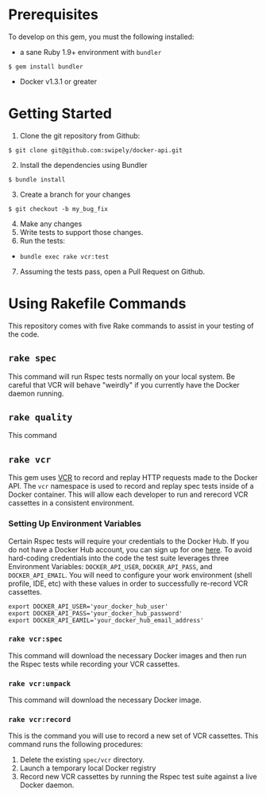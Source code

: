 # Prerequisites
To develop on this gem, you must the following installed:
* a sane Ruby 1.9+ environment with `bundler`
```shell
$ gem install bundler
```
* Docker v1.3.1 or greater



# Getting Started
1. Clone the git repository from Github:
```shell
$ git clone git@github.com:swipely/docker-api.git
```
2. Install the dependencies using Bundler
```shell
$ bundle install
```
3. Create a branch for your changes
```shell
$ git checkout -b my_bug_fix
```
4. Make any changes
5. Write tests to support those changes.  
6. Run the tests:
  * `bundle exec rake vcr:test`
7. Assuming the tests pass, open a Pull Request on Github.

# Using Rakefile Commands
This repository comes with five Rake commands to assist in your testing of the code.

## `rake spec`
This command will run Rspec tests normally on your local system. Be careful that VCR will behave "weirdly" if you currently have the Docker daemon running.

## `rake quality`
This command

## `rake vcr`
This gem uses [VCR](https://relishapp.com/vcr/vcr) to record and replay HTTP requests made to the Docker API. The `vcr` namespace is used to record and replay spec tests inside of a Docker container. This will allow each developer to run and rerecord VCR cassettes in a consistent environment.

### Setting Up Environment Variables
Certain Rspec tests will require your credentials to the Docker Hub. If you do not have a Docker Hub account, you can sign up for one [here](https://hub.docker.com/account/signup/). To avoid hard-coding credentials into the code the test suite leverages three Environment Variables: `DOCKER_API_USER`, `DOCKER_API_PASS`, and `DOCKER_API_EMAIL`. You will need to configure your work environment (shell profile, IDE, etc) with these values in order to successfully re-record VCR cassettes.

```shell
export DOCKER_API_USER='your_docker_hub_user'
export DOCKER_API_PASS='your_docker_hub_password'
export DOCKER_API_EAMIL='your_docker_hub_email_address'
```

### `rake vcr:spec`
This command will download the necessary Docker images and then run the Rspec tests while recording your VCR cassettes. 

### `rake vcr:unpack`
This command will download the necessary Docker image.

### `rake vcr:record`
This is the command you will use to record a new set of VCR cassettes. This command runs the following procedures:
1. Delete the existing `spec/vcr` directory.
2. Launch a temporary local Docker registry
3. Record new VCR cassettes by running the Rspec test suite against a live Docker daemon.
